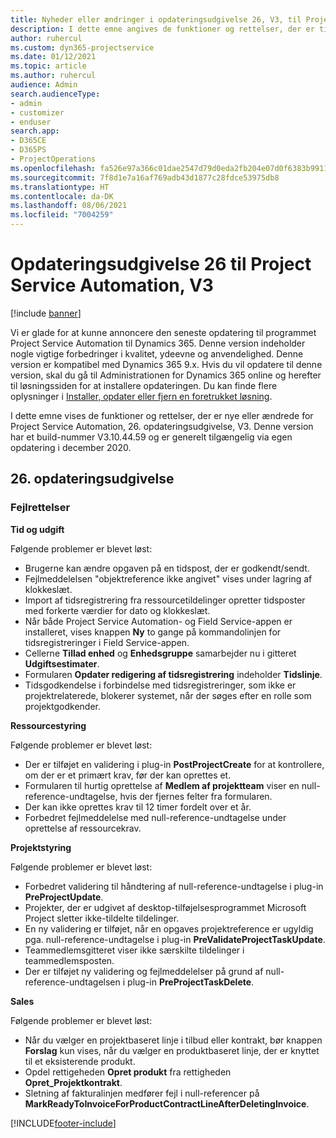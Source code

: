 ```yaml
---
title: Nyheder eller ændringer i opdateringsudgivelse 26, V3, til Project Service Automation
description: I dette emne angives de funktioner og rettelser, der er tilgængelige til Project Service Automation, opdateringsudgivelse 26, V3.
author: ruhercul
ms.custom: dyn365-projectservice
ms.date: 01/12/2021
ms.topic: article
ms.author: ruhercul
audience: Admin
search.audienceType:
- admin
- customizer
- enduser
search.app:
- D365CE
- D365PS
- ProjectOperations
ms.openlocfilehash: fa526e97a366c01dae2547d79d0eda2fb204e07d0f6383b991165b9eecd836e9
ms.sourcegitcommit: 7f8d1e7a16af769adb43d1877c28fdce53975db8
ms.translationtype: HT
ms.contentlocale: da-DK
ms.lasthandoff: 08/06/2021
ms.locfileid: "7004259"
---
```

# <a name="project-service-automation-update-release-26-v3"></a>Opdateringsudgivelse 26 til Project Service Automation, V3

[!include [banner](../includes/psa-now-project-operations.md)]

Vi er glade for at kunne annoncere den seneste opdatering til programmet Project Service Automation til Dynamics 365. Denne version indeholder nogle vigtige forbedringer i kvalitet, ydeevne og anvendelighed. Denne version er kompatibel med Dynamics 365 9.x. Hvis du vil opdatere til denne version, skal du gå til Administrationen for Dynamics 365 online og herefter til løsningssiden for at installere opdateringen. Du kan finde flere oplysninger i [Installer, opdater eller fjern en foretrukket løsning](/power-platform/admin/install-remove-preferred-solution).

I dette emne vises de funktioner og rettelser, der er nye eller ændrede for Project Service Automation, 26. opdateringsudgivelse, V3. Denne version har et build-nummer V3.10.44.59 og er generelt tilgængelig via egen opdatering i december 2020.

## <a name="update-release-26"></a>26. opdateringsudgivelse

### <a name="bug-fixes"></a>Fejlrettelser

**Tid og udgift**

Følgende problemer er blevet løst:

- Brugerne kan ændre opgaven på en tidspost, der er godkendt/sendt.
- Fejlmeddelelsen "objektreference ikke angivet" vises under lagring af klokkeslæt.
- Import af tidsregistrering fra ressourcetildelinger opretter tidsposter med forkerte værdier for dato og klokkeslæt.
- Når både Project Service Automation- og Field Service-appen er installeret, vises knappen **Ny** to gange på kommandolinjen for tidsregistreringer i Field Service-appen.
- Cellerne **Tillad enhed** og **Enhedsgruppe** samarbejder nu i gitteret **Udgiftsestimater**.
- Formularen **Opdater redigering af tidsregistrering** indeholder **Tidslinje**.
- Tidsgodkendelse i forbindelse med tidsregistreringer, som ikke er projektrelaterede, blokerer systemet, når der søges efter en rolle som projektgodkender.

**Ressourcestyring**

Følgende problemer er blevet løst:

- Der er tilføjet en validering i plug-in **PostProjectCreate** for at kontrollere, om der er et primært krav, før der kan oprettes et.
- Formularen til hurtig oprettelse af **Medlem af projektteam** viser en null-reference-undtagelse, hvis der fjernes felter fra formularen.
- Der kan ikke oprettes krav til 12 timer fordelt over et år.
- Forbedret fejlmeddelelse med null-reference-undtagelse under oprettelse af ressourcekrav.

**Projektstyring**

Følgende problemer er blevet løst:

- Forbedret validering til håndtering af null-reference-undtagelse i plug-in **PreProjectUpdate**.
- Projekter, der er udgivet af desktop-tilføjelsesprogrammet Microsoft Project sletter ikke-tildelte tildelinger.
- En ny validering er tilføjet, når en opgaves projektreference er ugyldig pga. null-reference-undtagelse i plug-in **PreValidateProjectTaskUpdate**.
- Teammedlemsgitteret viser ikke særskilte tildelinger i teammedlemsposten.
- Der er tilføjet ny validering og fejlmeddelelser på grund af null-reference-undtagelsen i plug-in **PreProjectTaskDelete**.

**Sales**

Følgende problemer er blevet løst:

- Når du vælger en projektbaseret linje i tilbud eller kontrakt, bør knappen **Forslag** kun vises, når du vælger en produktbaseret linje, der er knyttet til et eksisterende produkt.
- Opdel rettigeheden **Opret produkt** fra rettigheden **Opret_Projektkontrakt**.
- Sletning af fakturalinjen medfører fejl i null-referencer på **MarkReadyToInvoiceForProductContractLineAfterDeletingInvoice**.


[!INCLUDE[footer-include](../includes/footer-banner.md)]